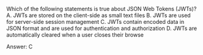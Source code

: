Which of the following statements is true about JSON Web Tokens (JWTs)?
A. JWTs are stored on the client-side as small text files
B. JWTs are used for server-side session management
C. JWTs contain encoded data in JSON format and are used for authentication and authorization
D. JWTs are automatically cleared when a user closes their browse

Answer: C